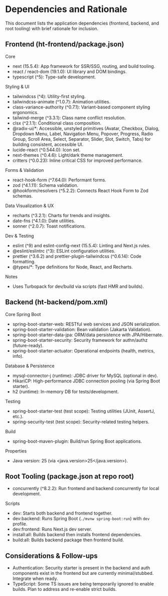 # Dependencies and Rationale

This document lists the application dependencies (frontend, backend, and root tooling) with brief rationale for inclusion.

## Frontend (ht-frontend/package.json)

Core
- next (15.5.4): App framework for SSR/SSG, routing, and build tooling.
- react / react-dom (19.1.0): UI library and DOM bindings.
- typescript (^5): Type-safe development.

Styling & UI
- tailwindcss (^4): Utility-first styling.
- tailwindcss-animate (^1.0.7): Animation utilities.
- class-variance-authority (^0.7.1): Variant-based component styling ergonomics.
- tailwind-merge (^3.3.1): Class name conflict resolution.
- clsx (^2.1.1): Conditional class composition.
- @radix-ui/*: Accessible, unstyled primitives (Avatar, Checkbox, Dialog, Dropdown Menu, Label, Navigation Menu, Popover, Progress, Radio Group, Scroll Area, Select, Separator, Slider, Slot, Switch, Tabs) for building consistent, accessible UI.
- lucide-react (^0.544.0): Icon set.
- next-themes (^0.4.6): Light/dark theme management.
- critters (^0.0.23): Inline critical CSS for improved performance.

Forms & Validation
- react-hook-form (^7.64.0): Performant forms.
- zod (^4.1.11): Schema validation.
- @hookform/resolvers (^5.2.2): Connects React Hook Form to Zod schemas.

Data Visualization & UX
- recharts (^3.2.1): Charts for trends and insights.
- date-fns (^4.1.0): Date utilities.
- sonner (^2.0.7): Toast notifications.

Dev & Testing
- eslint (^9) and eslint-config-next (15.5.4): Linting and Next.js rules.
- @eslint/eslintrc (^3): ESLint configuration utilities.
- prettier (^3.6.2) and prettier-plugin-tailwindcss (^0.6.14): Code formatting.
- @types/*: Type definitions for Node, React, and Recharts.

Notes
- Uses Turbopack for dev/build via scripts (fast HMR and builds).

## Backend (ht-backend/pom.xml)

Core Spring Boot
- spring-boot-starter-web: RESTful web services and JSON serialization.
- spring-boot-starter-validation: Bean validation (Jakarta Validation).
- spring-boot-starter-data-jpa: ORM/data persistence with JPA/Hibernate.
- spring-boot-starter-security: Security framework for authn/authz (future-ready).
- spring-boot-starter-actuator: Operational endpoints (health, metrics, info).


Database & Persistence
- mysql-connector-j (runtime): JDBC driver for MySQL (optional in dev).
- HikariCP: High-performance JDBC connection pooling (via Spring Boot starter).
- h2 (runtime): In-memory DB for tests/development.

Testing
- spring-boot-starter-test (test scope): Testing utilities (JUnit, AssertJ, etc.).
- spring-security-test (test scope): Security-related testing helpers.

Build
- spring-boot-maven-plugin: Build/run Spring Boot applications.

Properties
- Java version: 25 (via <java.version>25</java.version>).

## Root Tooling (package.json at repo root)

- concurrently (^8.2.2): Run frontend and backend concurrently for local development.

Scripts
- dev: Starts both backend and frontend together.
- dev:backend: Runs Spring Boot (`./mvnw spring-boot:run`) with `dev` profile.
- dev:frontend: Runs Next.js dev server.
- install:all: Builds backend then installs frontend dependencies.
- build:all: Builds backend package then frontend build.

## Considerations & Follow-ups

- Authentication: Security starter is present in the backend and auth components exist in the frontend but are currently minimal/stubbed. Integrate when ready.
- TypeScript: Some TS issues are being temporarily ignored to enable builds. Plan to address and re-enable strict builds.

